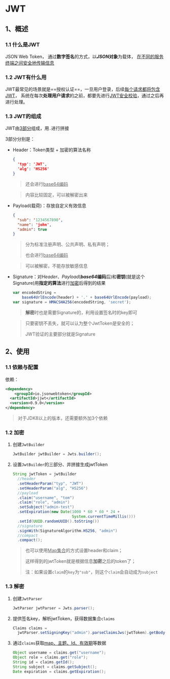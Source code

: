 # JWT

## 1、概述

### 1.1 什么是JWT

JSON Web Token，
通过**数字签名**的方式，以***JSON*对象**为载体，
<u>在不同的服务终端之间安全地传输信息</u>

### 1.2 JWT有什么用

JWT最常见的场景就是==授权认证==，一旦用户登录，后续<u>每个请求都将包含JWT</u>，
系统在每次**处理用户请求**的之前，都要先进行<u>JWT安全校验</u>，通过之后再进行处理。

### 1.3 JWT的组成

JWT由<u>3部分</u>组成，用`.`进行拼接

3部分分别是：

- Header：Token类型 + 加密的算法名称

  ```json
  {
    'typ': 'JWT',
    'alg': 'HS256'
  }
  ```

  > 还会进行<u>base64编码</u>

  > 内容比较固定，可以被解密出来

- Payload(载荷)：存放自定义有效信息

  ```json
  {
    "sub": '1234567890',
    "name": 'john',
    "admin": true
  }
  ```

  > 分为标准注册声明、公共声明、私有声明；
  >
  > 也会进行<u>base64编码</u>

  > 可以被解密，不能存放敏感信息

- Signature：对*Header*、*Payload*(***base64*编码**后)和**密钥**(就是这个Signature)用**指定的算法**进行<u>加密</u>后得到的结果

  ```javascript
  var encodedString = 
      base64UrlEncode(header) + '.' + base64UrlEncode(payload);
  var signature = HMACSHA256(encodedString, 'secret');
  ```

  > **解密**时也是需要Signature的，利用设置签名时的key即可
  
  > 只要密钥不丢失，就可以认为整个JwtToken是安全的；
  >
  > JWT验证的主要部分就是Signature

## 2、使用

### 1.1 依赖与配置

依赖：

```xml
<dependency>
	<groupId>io.jsonwebtoken</groupId>
  <artifactId>jjwt</artifactId>
  <version>0.9.0</version>
</dependency>
```

> 对于JDK8以上的版本，还需要额外加3个依赖

### 1.2 加密

1. 创建`JwtBuilder`

   ```java
   JwtBuilder jwtBuilder = Jwts.builder();
   ```

2. 设置`JwtBuilder`的三部分、并拼接生成jwtToken

   ```java
   String jwtToken = jwtBuilder
     //header
     .setHeaderParam("typ", "JWT")
     .setHeaderParam("alg", "HS256")
     //payload
     .claim("username", "tom")
     .claim("role", "admin")
     .setSubject("admin-test")
     .setExpiration(new Date(1000 * 60 * 60 * 24 + 
                             System.currentTimeMillis()))
     .setId(UUID.randomUUID().toString())
     //signature
     .signWith(SignatureAlgorithm.HS256, "admin")
     //compact
     .compact();
   ```

   > 也可以使用<u>Map集合</u>的方式设置header和claim；
   >
   > 这样得到的jwtToken就是根据信息**加密**之后的token了；
   >
   > 注：如果设置`claim`的`key`为`"sub"`，则这个`claim`会自动成为`subject`

### 1.3 解密

1. 创建`JwtParser`

   ```java
   JwtParser jwtParser = Jwts.parser();
   ```

2. 提供签名key，解析jwtToken，获得数据集合`claims`

   ```java
   Claims claims = 
     jwtParser.setSigningKey("admin").parseClaimsJws(jwtToken).getBody();
   ```

3. 通过`claims`获取<u>map、主题、Id、有效期</u>等数据

   ```java
   Object username = claims.get("username");
   Object role = claims.get("role");
   String id = claims.getId();
   String subject = claims.getSubject();
   Date expiration = claims.getExpiration();
   ```

   

   

   

   













